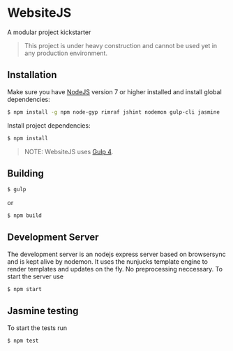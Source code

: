 # WebsiteJS
A modular project kickstarter


 > This project is under heavy construction and cannot be used yet in any production environment.

 ## Installation
 Make sure you have [NodeJS](http://nodejs.org) version 7 or higher installed and
 install global dependencies:
 ```sh
 $ npm install -g npm node-gyp rimraf jshint nodemon gulp-cli jasmine
 ```

 Install project dependencies:
```sh
$ npm install 
```

 > NOTE: WebsiteJS uses [Gulp 4](https://github.com/gulpjs/gulp/tree/4.0).

## Building
```sh
$ gulp
```
or
```sh
$ npm build
```

## Development Server
The development server is an nodejs express server based on browsersync and is kept alive by nodemon.
It uses the nunjucks template engine to render templates and updates on the fly. No preprocessing neccessary.
To start the server use
```sh
$ npm start
``` 

## Jasmine testing
To start the tests run
```sh
$ npm test
```

